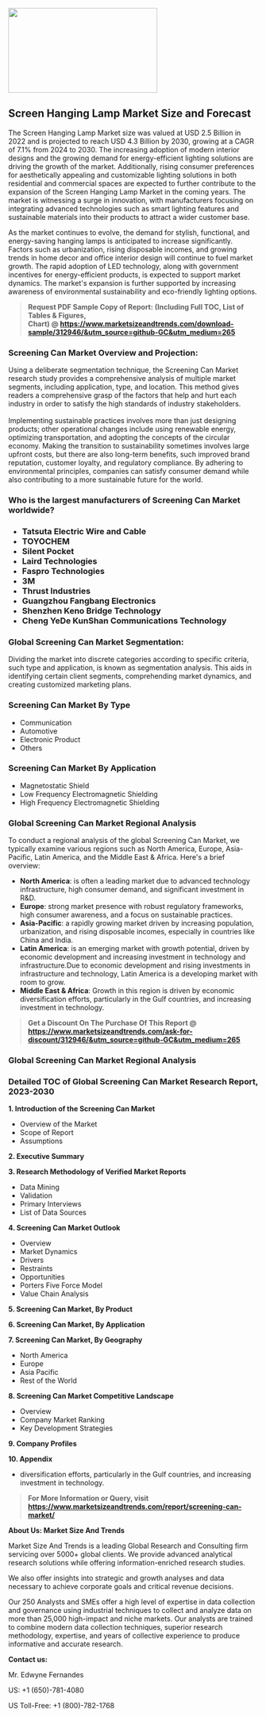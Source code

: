 <p><img class="alignnone size-medium wp-image-20088" src="https://ffe5etoiles.com/wp-content/uploads/2024/12/MST1-300x171.png" alt="" width="300" height="171" /></p><h2>Screen Hanging Lamp Market Size and Forecast</h2><p>The Screen Hanging Lamp Market size was valued at USD 2.5 Billion in 2022 and is projected to reach USD 4.3 Billion by 2030, growing at a CAGR of 7.1% from 2024 to 2030. The increasing adoption of modern interior designs and the growing demand for energy-efficient lighting solutions are driving the growth of the market. Additionally, rising consumer preferences for aesthetically appealing and customizable lighting solutions in both residential and commercial spaces are expected to further contribute to the expansion of the Screen Hanging Lamp Market in the coming years. The market is witnessing a surge in innovation, with manufacturers focusing on integrating advanced technologies such as smart lighting features and sustainable materials into their products to attract a wider customer base.</p><p>As the market continues to evolve, the demand for stylish, functional, and energy-saving hanging lamps is anticipated to increase significantly. Factors such as urbanization, rising disposable incomes, and growing trends in home decor and office interior design will continue to fuel market growth. The rapid adoption of LED technology, along with government incentives for energy-efficient products, is expected to support market dynamics. The market's expansion is further supported by increasing awareness of environmental sustainability and eco-friendly lighting options.</p></p><blockquote id="" class=""><strong>Request PDF Sample Copy of Report: (Including Full TOC, List of Tables &amp; Figures, Chart)&nbsp;@&nbsp;<strong><a href="https://www.marketsizeandtrends.com/download-sample/312946/&utm_source=github-GC&utm_medium=265" target="_blank">https://www.marketsizeandtrends.com/download-sample/312946/&utm_source=github-GC&utm_medium=265</a></strong></strong></blockquote><h3 id="" class="">Screening Can Market&nbsp;Overview and Projection:</h3><p id="" class="">Using a deliberate segmentation technique, the Screening Can Market research study provides a comprehensive analysis of multiple market segments, including application, type, and location. This method gives readers a comprehensive grasp of the factors that help and hurt each industry in order to satisfy the high standards of industry stakeholders. <br /> <br />Implementing sustainable practices involves more than just designing products; other operational changes include using renewable energy, optimizing transportation, and adopting the concepts of the circular economy. Making the transition to sustainability sometimes involves large upfront costs, but there are also long-term benefits, such improved brand reputation, customer loyalty, and regulatory compliance. By adhering to environmental principles, companies can satisfy consumer demand while also contributing to a more sustainable future for the world.</p><h3 id="" class="">Who is the largest manufacturers of&nbsp;Screening Can Market worldwide?</h3><h3 class=""><p><ul><li>Tatsuta Electric Wire and Cable </li><li> TOYOCHEM </li><li> Silent Pocket </li><li> Laird Technologies </li><li> Faspro Technologies </li><li> 3M </li><li> Thrust Industries </li><li> Guangzhou Fangbang Electronics </li><li> Shenzhen Keno Bridge Technology </li><li> Cheng YeDe KunShan Communications Technology</li></ul></p></h3><h3 id="" class="">Global&nbsp;Screening Can Market Segmentation:</h3><p id="" class="">Dividing the market into discrete categories according to specific criteria, such type and application, is known as segmentation analysis. This aids in identifying certain client segments, comprehending market dynamics, and creating customized marketing plans.</p><h3 id="" class="">Screening Can Market&nbsp;By Type</h3><p><p><ul><li>Communication</li><li> Automotive</li><li> Electronic Product</li><li> Others</p></li></ul></p></p><h3 id="" class="">Screening Can Market&nbsp;By Application</h3><p class=""><p><ul><li>Magnetostatic Shield</li><li> Low Frequency Electromagnetic Shielding</li><li> High Frequency Electromagnetic Shielding</li></ul></p></p><h3 id="" class="">Global Screening Can Market Regional Analysis</h3><p id="" class="">To conduct a regional analysis of the global Screening Can Market, we typically examine various regions such as North America, Europe, Asia-Pacific, Latin America, and the Middle East &amp; Africa. Here's a brief overview:</p><ul><li><strong>North America</strong>: is often a leading market due to advanced technology infrastructure, high consumer demand, and significant investment in R&amp;D.</li><li><strong>Europe</strong>: strong market presence with robust regulatory frameworks, high consumer awareness, and a focus on sustainable practices.</li><li><strong>Asia-Pacific</strong>: a rapidly growing market driven by increasing population, urbanization, and rising disposable incomes, especially in countries like China and India.</li><li><strong>Latin America</strong>: is an emerging market with growth potential, driven by economic development and increasing investment in technology and infrastructure.Due to economic development and rising investments in infrastructure and technology, Latin America is a developing market with room to grow.</li><li><strong>Middle East &amp; Africa</strong>: Growth in this region is driven by economic diversification efforts, particularly in the Gulf countries, and increasing investment in technology.</li></ul><blockquote id="" class=""><strong>Get a Discount On The Purchase Of This Report @ <strong><a href="https://www.marketsizeandtrends.com/ask-for-discount/312946/&utm_source=github-GC&utm_medium=265" target="_blank">https://www.marketsizeandtrends.com/ask-for-discount/312946/&utm_source=github-GC&utm_medium=265</a></strong></strong></blockquote><h3 id="" class="">Global Screening Can Market Regional Analysis</h3><h3 id="" class="">Detailed TOC of Global Screening Can Market Research Report, 2023-2030</h3><p id="" class=""><strong>1. Introduction of the Screening Can Market</strong></p><ul><li>Overview of the Market</li><li>Scope of Report</li><li>Assumptions</li></ul><p id="" class=""><strong>2. Executive Summary</strong></p><p id="" class=""><strong>3. Research Methodology of Verified Market Reports</strong></p><ul><li>Data Mining</li><li>Validation</li><li>Primary Interviews</li><li>List of Data Sources</li></ul><p id="" class=""><strong>4. Screening Can Market Outlook</strong></p><ul><li>Overview</li><li>Market Dynamics</li><li>Drivers</li><li>Restraints</li><li>Opportunities</li><li>Porters Five Force Model</li><li>Value Chain Analysis</li></ul><p id="" class=""><strong>5. Screening Can Market, By Product</strong></p><p id="" class=""><strong>6. Screening Can Market, By Application</strong></p><p id="" class=""><strong>7. Screening Can Market, By Geography</strong></p><ul><li>North America</li><li>Europe</li><li>Asia Pacific</li><li>Rest of the World</li></ul><p id="" class=""><strong>8. Screening Can Market Competitive Landscape</strong></p><ul><li>Overview</li><li>Company Market Ranking</li><li>Key Development Strategies</li></ul><p id="" class=""><strong>9. Company Profiles</strong></p><p id="" class=""><strong>10. Appendix</strong></p><ul><li>diversification efforts, particularly in the Gulf countries, and increasing investment in technology.</li></ul><blockquote id="" class=""><strong>For More Information or Query, visit <strong><strong><a href="https://www.marketsizeandtrends.com/report/screening-can-market/" target="_blank">https://www.marketsizeandtrends.com/report/screening-can-market/</a></strong></strong></strong></blockquote><p id="" class=""><strong>About Us: Market Size And Trends</strong></p><p id="" class="">Market Size And Trends is a leading Global Research and Consulting firm servicing over 5000+ global clients. We provide advanced analytical research solutions while offering information-enriched research studies.</p><p id="" class="">We also offer insights into strategic and growth analyses and data necessary to achieve corporate goals and critical revenue decisions.</p><p id="" class="">Our 250 Analysts and SMEs offer a high level of expertise in data collection and governance using industrial techniques to collect and analyze data on more than 25,000 high-impact and niche markets. Our analysts are trained to combine modern data collection techniques, superior research methodology, expertise, and years of collective experience to produce informative and accurate research.</p><p id="" class=""><strong>Contact us:</strong></p><p id="" class="">Mr. Edwyne Fernandes</p><p id="" class="">US: +1 (650)-781-4080</p><p id="" class="">US Toll-Free: +1 (800)-782-1768</p>
